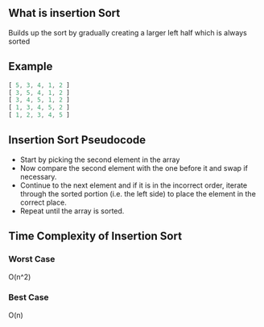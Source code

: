 ## What is insertion Sort

Builds up the sort by gradually creating a larger left half which is always sorted

## Example

```javascript
[ 5, 3, 4, 1, 2 ]
[ 3, 5, 4, 1, 2 ]
[ 3, 4, 5, 1, 2 ]
[ 1, 3, 4, 5, 2 ]
[ 1, 2, 3, 4, 5 ]
```

##  Insertion Sort Pseudocode

* Start by picking the second element in the array
* Now compare the second element with the one before it and swap if necessary.
* Continue to the next element and if it is in the incorrect order, iterate through the sorted portion (i.e. the left side) to place the element in the correct place.
* Repeat until the array is sorted.

## Time Complexity of Insertion Sort

### Worst Case

O(n^2)

### Best Case

O(n)